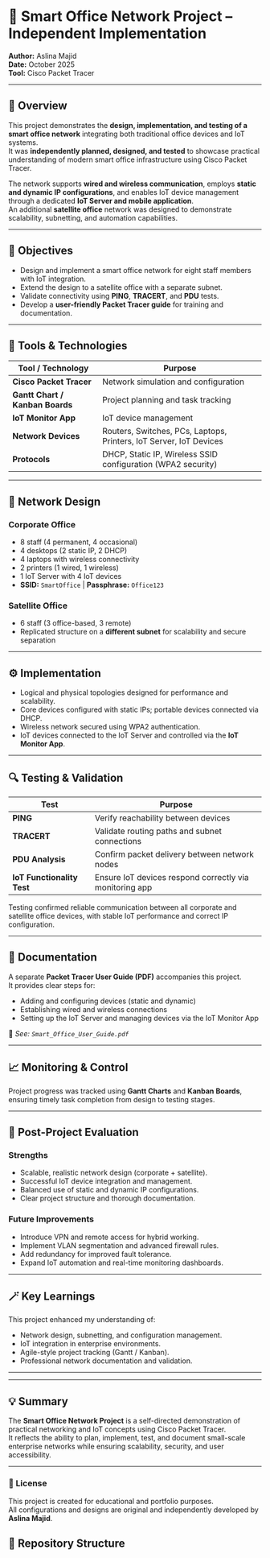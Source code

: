 # 🏢 Smart Office Network Project – Independent Implementation  

**Author:** Aslina Majid  
**Date:** October 2025  
**Tool:** Cisco Packet Tracer  

---

## 📘 Overview  

This project demonstrates the **design, implementation, and testing of a smart office network** integrating both traditional office devices and IoT systems.  
It was **independently planned, designed, and tested** to showcase practical understanding of modern smart office infrastructure using Cisco Packet Tracer.  

The network supports **wired and wireless communication**, employs **static and dynamic IP configurations**, and enables IoT device management through a dedicated **IoT Server and mobile application**.  
An additional **satellite office** network was designed to demonstrate scalability, subnetting, and automation capabilities.  

---

## 🎯 Objectives  

- Design and implement a smart office network for eight staff members with IoT integration.  
- Extend the design to a satellite office with a separate subnet.  
- Validate connectivity using **PING**, **TRACERT**, and **PDU** tests.  
- Develop a **user-friendly Packet Tracer guide** for training and documentation.  

---

## 🧰 Tools & Technologies  

| Tool / Technology | Purpose |
|------------------|---------|
| **Cisco Packet Tracer** | Network simulation and configuration |
| **Gantt Chart / Kanban Boards** | Project planning and task tracking |
| **IoT Monitor App** | IoT device management |
| **Network Devices** | Routers, Switches, PCs, Laptops, Printers, IoT Server, IoT Devices |
| **Protocols** | DHCP, Static IP, Wireless SSID configuration (WPA2 security) |

---

## 🧩 Network Design  

### Corporate Office  
- 8 staff (4 permanent, 4 occasional)  
- 4 desktops (2 static IP, 2 DHCP)  
- 4 laptops with wireless connectivity  
- 2 printers (1 wired, 1 wireless)  
- 1 IoT Server with 4 IoT devices  
- **SSID:** `SmartOffice` | **Passphrase:** `Office123`  

### Satellite Office  
- 6 staff (3 office-based, 3 remote)  
- Replicated structure on a **different subnet** for scalability and secure separation  

---

## ⚙️ Implementation  

- Logical and physical topologies designed for performance and scalability.  
- Core devices configured with static IPs; portable devices connected via DHCP.  
- Wireless network secured using WPA2 authentication.  
- IoT devices connected to the IoT Server and controlled via the **IoT Monitor App**.  

---

## 🔍 Testing & Validation  

| Test | Purpose |
|------|----------|
| **PING** | Verify reachability between devices |
| **TRACERT** | Validate routing paths and subnet connections |
| **PDU Analysis** | Confirm packet delivery between network nodes |
| **IoT Functionality Test** | Ensure IoT devices respond correctly via monitoring app |

Testing confirmed reliable communication between all corporate and satellite office devices, with stable IoT performance and correct IP configuration.  

---

## 📄 Documentation  

A separate **Packet Tracer User Guide (PDF)** accompanies this project.  
It provides clear steps for:  
- Adding and configuring devices (static and dynamic)  
- Establishing wired and wireless connections  
- Setting up the IoT Server and managing devices via the IoT Monitor App  

📎 *See: `Smart_Office_User_Guide.pdf`*  

---

## 📈 Monitoring & Control  

Project progress was tracked using **Gantt Charts** and **Kanban Boards**, ensuring timely task completion from design to testing stages.  

---

## 🧠 Post-Project Evaluation  

### Strengths  
- Scalable, realistic network design (corporate + satellite).  
- Successful IoT device integration and management.  
- Balanced use of static and dynamic IP configurations.  
- Clear project structure and thorough documentation.  

### Future Improvements  
- Introduce VPN and remote access for hybrid working.  
- Implement VLAN segmentation and advanced firewall rules.  
- Add redundancy for improved fault tolerance.  
- Expand IoT automation and real-time monitoring dashboards.  

---

## 🪄 Key Learnings  

This project enhanced my understanding of:  
- Network design, subnetting, and configuration management.  
- IoT integration in enterprise environments.  
- Agile-style project tracking (Gantt / Kanban).  
- Professional network documentation and validation.  

---


---

## 💡 Summary  

The **Smart Office Network Project** is a self-directed demonstration of practical networking and IoT concepts using Cisco Packet Tracer.  
It reflects the ability to plan, implement, test, and document small-scale enterprise networks while ensuring scalability, security, and user accessibility.  

---

### 🧾 License  

This project is created for educational and portfolio purposes.  
All configurations and designs are original and independently developed by **Aslina Majid**.

## 📁 Repository Structure  

